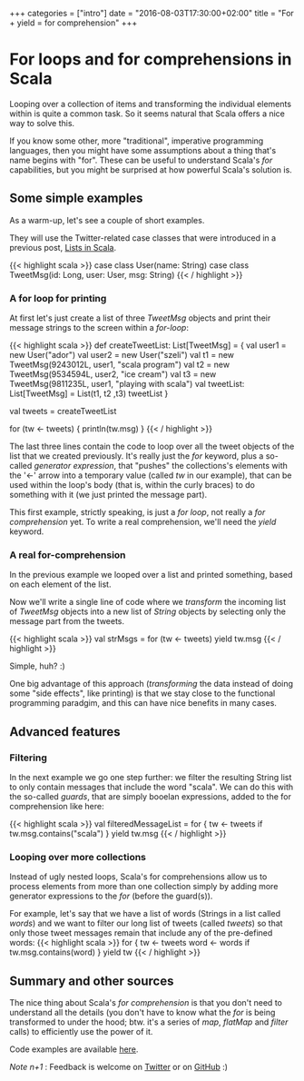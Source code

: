 +++
categories = ["intro"]
date = "2016-08-03T17:30:00+02:00"
title = "For + yield = for comprehension"
+++

# For loops and for comprehensions in Scala

Looping over a collection of items and transforming the individual elements 
within is quite a common task. So it seems natural that Scala offers a nice
way to solve this.

<!--more-->

If you know some other, more "traditional", imperative programming languages,
then you might have some assumptions about a thing that's name
begins with "for". 
These can be useful to understand Scala's _for_ capabilities, but you might
be surprised at how powerful Scala's solution is.

## Some simple examples 

As a warm-up, let's see a couple of short examples. 

They will use the Twitter-related case classes that were introduced
in a previous post,
<a href='{{< relref "post/lists.md" >}}'>Lists in Scala</a>.

{{< highlight scala >}}
  case class User(name: String)
  case class TweetMsg(id: Long, user: User, msg: String)
{{< / highlight >}}

### A for loop for printing

At first let's just create a list of three _TweetMsg_ objects and print
their message strings to the screen within a _for-loop_:

{{< highlight scala >}}
def createTweetList: List[TweetMsg] = {
  val user1 = new User("ador")
  val user2 = new User("szeli")
  val t1 = new TweetMsg(9243012L, user1, "scala program")
  val t2 = new TweetMsg(9534594L, user2, "ice cream")
  val t3 = new TweetMsg(9811235L, user1, "playing with scala")
  val tweetList: List[TweetMsg] = List(t1, t2 ,t3)
  tweetList
}

val tweets = createTweetList

for (tw <- tweets) {
  println(tw.msg)
}
{{< / highlight >}}

The last three lines contain the code to loop over all the tweet objects of the
list that we created previously. It's really just the _for_ keyword, plus a
so-called _generator expression_, that "pushes" the collections's elements
with the '<-' arrow into a temporary value (called _tw_ in our example),
that can be used within the loop's body (that is, within the curly braces)
to do something with it (we just printed the message part).

This first example, strictly speaking, is just a _for loop_,
not really a _for comprehension_ yet. 
To write a real comprehension, we'll need the _yield_ keyword.

### A real for-comprehension

In the previous example we looped over a list and printed something, based on
each element of the list.

Now we'll write a single line of code where we _transform_ the incoming list of 
_TweetMsg_ objects into a new list of _String_ objects by selecting
only the message part from the tweets.

{{< highlight scala >}}
val strMsgs = for (tw <- tweets) yield tw.msg
{{< / highlight >}}

Simple, huh? :)

One big advantage of this approach (_transforming_ the data instead of
doing some "side effects", like printing) is that we stay close to 
the functional programming paradgim, and this can have nice benefits 
in many cases.

## Advanced features

### Filtering

In the next example we go one step further: we filter the resulting String list
to only contain messages that include the word "scala". We can do this 
with the so-called _guards_, that are simply booelan expressions, added
to the for comprehension like here:

{{< highlight scala >}}
val filteredMessageList = for {
  tw <- tweets
  if tw.msg.contains("scala")
} yield tw.msg
{{< / highlight >}}


<!-- _Note:_ It's not necessary but good to know, that under the hood, 
the Scala compiler will translate the for loops and comprehensions into 
a series of _flatMap()_, _map()_ and _filter()_ calls to achieve the 
intended result. So the for structure is just a "syntactic sugar"
over these functions. We'll learn about each a bit later :)
-->



### Looping over more collections

Instead of ugly nested loops, Scala's for comprehensions allow us to process
elements from more than one collection simply by adding more
generator expressions to the _for_ (before the guard(s)).

For example, let's say that we have a list of words (Strings in a list
called _words_) and we want to filter our
long list of tweets (called _tweets_) so that only those 
tweet messages remain that include any of the pre-defined words:
{{< highlight scala >}}
for {
  tw <- tweets
  word <- words
  if tw.msg.contains(word)
} yield tw
{{< / highlight >}}


<!-- TODO : maybe in another post, this is a bit more complicated,
to find a simple and meaningful example with tweets

### Using for with Options

I can't go into details here about what Scala requires from a type in order
to be able to apply for comprehensions to its objects, but the good news is:
for comprehensions work on all the usual collection types (List, Set, Vector,
etc.) and also on Option! Why is this useful?, you may ask. 

Well, let's imagine that we need to fetch some data from a database.
Or, to keep our example simle, let's just use a Map. 

If you have read 
<a href='{{< relref "post/maps.md" >}}'>
this post about Maps</a>, then you already know that with Maps, we can not be 
sure that it contains something for a given key or not, so what we receive if 
we call a _get(key)_ method on a Map then the result will be an _Option_: 
either a _Some(value)_ or a _None_.

Scala helps us to deal with the situation when we can't know beforehand 
if we will have a _Some_ or a _None_ to deal with. 

Let's see:

{{< highlight scala >}}

for {
  tw <- tweets
  word <- words
  if tw.msg.contains(word)
} yield tw
{{< / highlight >}}
 -->  


## Summary and other sources

The nice thing about Scala's _for comprehension_ is that 
you don't need to understand all the details 
(you don't have to know what the _for_ is being transformed to under the hood; 
btw. it's a series of _map_, _flatMap_ and _filter_ calls) to efficiently 
use the power of it.

<!--"The for-expression is similar to loops in imerative languages,
except that it builds a list of the results of all iterations"
(martin ordersky's scala course on coursera) -->


Code examples are available
[here](https://github.com/ador/scala-examples/tree/master/07_for_yield).


_Note n+1_ : Feedback is welcome on [Twitter](https://twitter.com/adorster) 
or on [GitHub](https://github.com/hands-on-scala/hands-on-scala.github.io/issues/4) :)
<!-- TODO create issue -->






